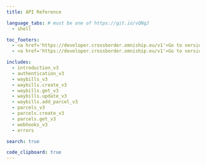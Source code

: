```yaml
---
title: API Reference

language_tabs: # must be one of https://git.io/vQNgJ
  - shell 

toc_footers:
  - <a href='https://developer.crossborder.omniship.eu/v1'>Go to version 1</a>
  - <a href='https://developer.crossborder.omniship.eu/v1'>Go to version 2</a>

includes:
  - introduction_v3
  - authentication_v3
  - waybills_v3
  - waybills.create_v3
  - waybills.get_v3
  - waybills.update_v3
  - waybills.add_parcel_v3
  - parcels_v3
  - parcels.create_v3
  - parcels.get_v3
  - webhooks_v3
  - errors

search: true

code_clipboard: true
---
```


